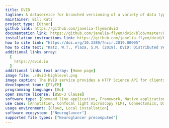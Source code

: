 ```yaml
---
title: DVID
tagline: A dataservice for branched versioning of a variety of data types including teravoxel-scale image volumes, sparse volumes, meshes, and JSON and point annotations.
maintainer: Bill Katz
project type: [Other]
github link: https://github.com/janelia-flyem/dvid
documentation link: https://github.com/janelia-flyem/dvid/blob/master/README.md
installation instructions link: https://github.com/janelia-flyem/dvid/blob/master/README.md#installation
how to cite link: "https://doi.org/10.3389/fncir.2019.00005"
how to cite text: "Katz, W.T., Plaza, S.M. (2019). DVID: Distributed Versioned Image-Oriented Dataservice. Frontiers in Neural Circuits, 13(5)."
additional links array:
  [
    https://dvid.io
  ]
additional links text array: [Home page]
image file: ./dvid-highlevel.png
image caption: The DVID service provides a HTTP Science API for clients and a storage backend that can use embedded key-value databases, cloud services, or other stores.
development team: [FlyEM]
programming language: [Go]
open source license: [BSD-3 Clause]
software type: [Command line application, Framework, Native application, Service, Web application]
use case: [Annotation, Confocal light microscopy (LM), Connectomics, Data service, Electron microscopy (EM), Expansion microscopy (ExM), Segmentation]
usage environment: [Cloud, Local installation]
software ecosystem: ["Neuroglancer"]
supported file types: ["Neuroglancer precomputed"]
---
```

